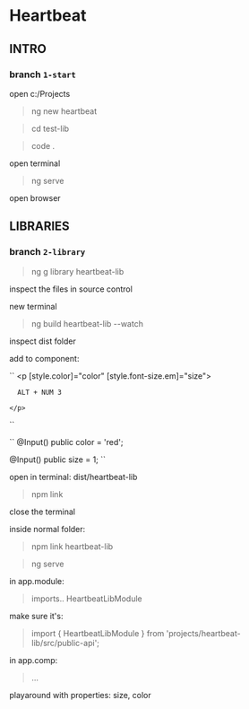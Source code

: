 # Heartbeat

## INTRO
### branch `1-start`

open c:/Projects

>ng new heartbeat

>cd test-lib

>code .

open terminal 

>ng serve

open browser 

## LIBRARIES
### branch `2-library`

>ng g library heartbeat-lib

inspect the files in source control

new terminal

>ng build heartbeat-lib --watch

inspect dist folder

add to component:

``
    <p [style.color]="color" [style.font-size.em]="size">
    
      ALT + NUM 3
      
    </p>
``

``
@Input() public color = 'red';

@Input() public size = 1;
``

open in terminal: dist/heartbeat-lib

>npm link

close the terminal

inside normal folder:

>npm link heartbeat-lib

>ng serve

in app.module:

> imports.. HeartbeatLibModule

make sure it's:

> import { HeartbeatLibModule } from 'projects/heartbeat-lib/src/public-api';

in app.comp:

><heartbeat>...
  
playaround with properties: size, color
